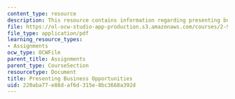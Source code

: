 ```yaml
---
content_type: resource
description: This resource contains information regarding presenting business opportunities.
file: https://ol-ocw-studio-app-production.s3.amazonaws.com/courses/2-96-management-in-engineering-fall-2012/220aba77e88daf6d315e8bc3668a392d_MIT2_96F12_assn02.pdf
file_type: application/pdf
learning_resource_types:
- Assignments
ocw_type: OCWFile
parent_title: Assignments
parent_type: CourseSection
resourcetype: Document
title: Presenting Business Opportunities
uid: 220aba77-e88d-af6d-315e-8bc3668a392d
---
```

